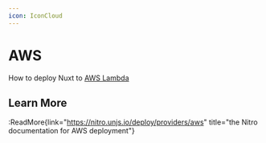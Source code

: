 ```yaml
---
icon: IconCloud
---
```


# AWS

How to deploy Nuxt to [AWS Lambda](https://aws.amazon.com/lambda/)

## Learn More

:ReadMore{link="https://nitro.unjs.io/deploy/providers/aws" title="the Nitro documentation for AWS deployment"}

